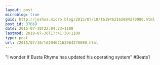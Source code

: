 ```yaml
---
layout: post
microblog: true
guid: http://joshua.micro.blog/2015/07/10/t619462162084270080.html
post_id: 37669
date: 2015-07-10T22:04:23+1100
lastmod: 2019-07-30T17:41:30+1100
type: post
url: /2015/07/10/t619462162084270080.html
---
```

"I wonder if Busta Rhyme has updated his operating system" #Beats1
